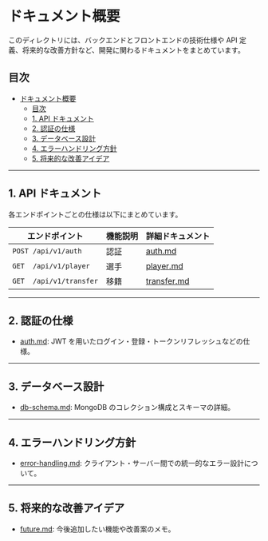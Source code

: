# ドキュメント概要

このディレクトリには、バックエンドとフロントエンドの技術仕様や API 定義、将来的な改善方針など、開発に関わるドキュメントをまとめています。

## 目次

- [ドキュメント概要](#ドキュメント概要)
  - [目次](#目次)
  - [1. API ドキュメント](#1-api-ドキュメント)
  - [2. 認証の仕様](#2-認証の仕様)
  - [3. データベース設計](#3-データベース設計)
  - [4. エラーハンドリング方針](#4-エラーハンドリング方針)
  - [5. 将来的な改善アイデア](#5-将来的な改善アイデア)

---

## 1. API ドキュメント

各エンドポイントごとの仕様は以下にまとめています。

| エンドポイント          | 機能説明 | 詳細ドキュメント                 |
| ----------------------- | -------- | -------------------------------- |
| `POST /api/v1/auth`     | 認証     | [auth.md](./api/auth.md)         |
| `GET  /api/v1/player`   | 選手     | [player.md](./api/player.md)     |
| `GET  /api/v1/transfer` | 移籍     | [transfer.md](./api/transfer.md) |

---

## 2. 認証の仕様

- [auth.md](./auth.md): JWT を用いたログイン・登録・トークンリフレッシュなどの仕様。

---

## 3. データベース設計

- [db-schema.md](./db-schema.md): MongoDB のコレクション構成とスキーマの詳細。

---

## 4. エラーハンドリング方針

- [error-handling.md](./error-handling.md): クライアント・サーバー間での統一的なエラー設計について。

---

## 5. 将来的な改善アイデア

- [future.md](./future.md): 今後追加したい機能や改善案のメモ。
